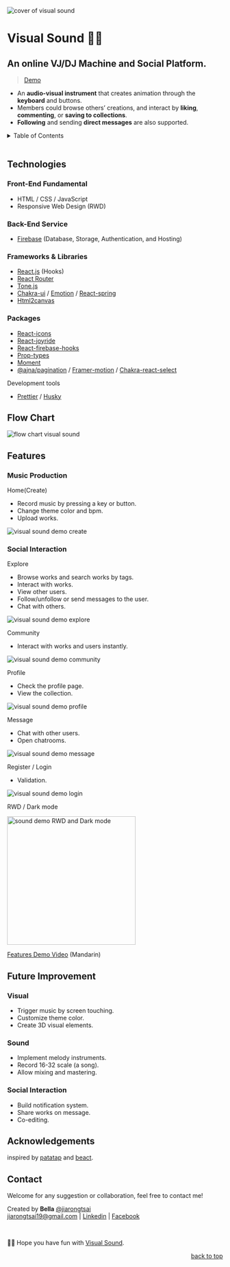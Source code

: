 <div id="top"></div>

![cover of visual sound](./asset/visualsound_cover.png)
# Visual Sound 🎨🎵

## An online VJ/DJ Machine and Social Platform.   

> [Demo](https://visual-sound-db.web.app/)

- An **audio-visual instrument** that creates animation through the **keyboard** and buttons.
- Members could browse others’ creations, and interact by **liking**, **commenting**, or **saving to collections**. 
- **Following** and sending **direct messages** are also supported.

<details>
  <summary>Table of Contents</summary>
  <ol>
    <li>
      <a href="#technologies">Technologies</a>
    </li>
    <li><a href="#flow-chart">Flow Chart</a></li>
    <li><a href="#features">Features</a><ul>
        <li><a href="#music-production">Music Production</a></li>
        <li><a href="#social-interaction">Social Interaction</a></li>
      </ul></li>
    <li><a href="#future-improvement">Future Improvement</a></li>
    <li><a href="#contact">Contact</a></li>
    <li><a href="#acknowledgments">Acknowledgments</a></li>
  </ol>
</details>
<br/>

## Technologies

### Front-End Fundamental
  - HTML / CSS / JavaScript
  - Responsive Web Design (RWD)
### Back-End Service
  - [Firebase](https://firebase.google.com/) (Database, Storage, Authentication, and Hosting)
### Frameworks & Libraries  
  - [React.js](https://reactjs.org/) (Hooks)
  - [React Router](https://reactrouter.com/) 
  - [Tone.js](https://tonejs.github.io/)
  - [Chakra-ui](https://chakra-ui.com/) / [Emotion](https://emotion.sh/docs/styled) / [React-spring](https://react-spring.io/) 
  - [Html2canvas](https://html2canvas.hertzen.com/)
### Packages
  - [React-icons](https://react-icons.github.io/react-icons/)
  - [React-joyride](https://react-joyride.com/)
  - [React-firebase-hooks](https://firebaseopensource.com/projects/csfrequency/react-firebase-hooks/)
  - [Prop-types](https://www.npmjs.com/package/prop-types)
  - [Moment](https://momentjs.com/)
  - [@ajna/pagination](https://www.npmjs.com/package/@ajna/pagination) / [Framer-motion](https://www.framer.com/motion/) / [Chakra-react-select](https://www.npmjs.com/package/chakra-react-select)

Development tools  
  - [Prettier](https://prettier.io/) / [Husky](https://typicode.github.io/husky/#/)

## Flow Chart

![flow chart visual sound](./asset/visualsound_flowChart.png)

## Features 

### Music Production 
Home(Create)
- Record music by pressing a key or button.
- Change theme color and bpm.
- Upload works.

![visual sound demo create](./asset/visualsound_demo_create.gif)


### Social Interaction

Explore
- Browse works and search works by tags.
- Interact with works.
- View other users.
- Follow/unfollow or send messages to the user.
- Chat with others.

![visual sound demo explore](./asset/visualsound_demo_explore.gif)

Community
- Interact with works and users instantly.

![visual sound demo community](./asset/visualsound_demo_community.gif)

Profile
- Check the profile page.
- View the collection.

![visual sound demo profile](./asset/visualsound_demo_profile.gif)

Message
- Chat with other users.
- Open chatrooms.

![visual sound demo message](./asset/visualsound_demo_message.gif)

Register / Login
- Validation.

![visual sound demo login](./asset/visualsound_demo_login.gif)

RWD / Dark mode

  <img style="height: 300px;" src="./asset/visualsound_demo_mobile.gif" alt="sound demo RWD and Dark mode">

[Features Demo Video](https://drive.google.com/file/d/1miDf0MIJI1NZqVNSte1aQ9Osrxpnb5uM/view?usp=sharing) (Mandarin)

## Future Improvement

### Visual 
- Trigger music by screen touching.
- Customize theme color.
- Create 3D visual elements.

### Sound
- Implement melody instruments.
- Record 16-32 scale (a song).
- Allow mixing and mastering.

### Social Interaction
- Build notification system.
- Share works on message.
- Co-editing.


##  Acknowledgements

inspired by [patatap](https://patatap.com/) and [beact](https://beact.herokuapp.com/).

##  Contact


Welcome for any suggestion or collaboration, feel free to contact me! 

Created by **Bella** [@jiarongtsai](https://github.com/jiarongtsai)  
[jiarongtsai19@gmail.com](mailto:jiarongtsai19@gmail.com) | [Linkedin](https://www.linkedin.com/in/jia-rong-tsai/) |
[Facebook](https://www.facebook.com/jiarongtsaiBella/)

<br/>

 🎨🎵 Hope you have fun with [Visual Sound](https://visual-sound-db.web.app/).


<p align="right"><a href="#top">back to top</a></p>
